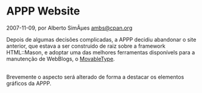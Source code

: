 
# APPP Website

 2007-11-09, por Alberto SimÃµes <ambs@cpan.org>

Depois de algumas decisões complicadas, a APPP decidiu abandonar o site anterior, que estava a ser construido de raiz sobre a framework HTML::Mason, e adoptar uma das melhores ferramentas disponívels para a manutenção de WebBlogs, o <a href="http://movabletype.com/">MovableType</a>. <br /><div><br />Brevemente o aspecto será alterado de forma a destacar os elementos gráficos da APPP.<br /></div>
